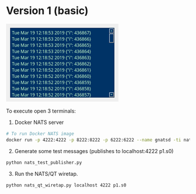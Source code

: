 # Version 1 (basic)

![](../images/qt-wiretap.gif)

To execute open 3 terminals: 

1. Docker NATS server
``` bash
# To run Docker NATS image
docker run -p 4222:4222 -p 8222:8222 -p 6222:6222 --name gnatsd -ti nats:latest
```

2. Generate some test messages (publishes to localhost:4222 p1.s0)
``` bash
python nats_test_publisher.py
```

3. Run the NATS/QT wiretap.
``` bash
python nats_qt_wiretap.py localhost 4222 p1.s0
```
